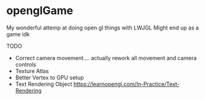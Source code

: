 # openglGame
 
My wonderful attemp at doing open gl things with LWJGL
Might end up as a game idk

TODO
- Correct camera movement.... actually rework all movement and camera controls
- Texture Atlas
- Better Vertex to GPU setup
- Text Rendering Object https://learnopengl.com/In-Practice/Text-Rendering
